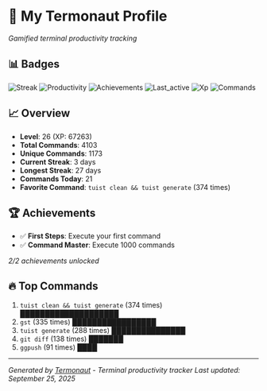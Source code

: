 # 🚀 My Termonaut Profile

*Gamified terminal productivity tracking*

## 📊 Badges

![Streak](https://img.shields.io/badge/Streak-3+days-green?style=flat-square&logo=terminal&logoColor=white) ![Productivity](https://img.shields.io/badge/Productivity-80.0%25-green?style=flat-square&logo=terminal&logoColor=white) ![Achievements](https://img.shields.io/badge/Achievements-5%2F10-blue?style=flat-square&logo=terminal&logoColor=white) ![Last_active](https://img.shields.io/badge/Last+Active-7h+ago-yellow?style=flat-square&logo=terminal&logoColor=white) ![Xp](https://img.shields.io/badge/XP-Level+26+%2867263%2F72900%29-orange?style=flat-square&logo=terminal&logoColor=white) ![Commands](https://img.shields.io/badge/Commands-4103-blue?style=flat-square&logo=terminal&logoColor=white) 

## 📈 Overview

- **Level**: 26 (XP: 67263)
- **Total Commands**: 4103
- **Unique Commands**: 1173
- **Current Streak**: 3 days
- **Longest Streak**: 27 days
- **Commands Today**: 21
- **Favorite Command**: `tuist clean && tuist generate` (374 times)

## 🏆 Achievements

- ✅ **First Steps**: Execute your first command
- ✅ **Command Master**: Execute 1000 commands

*2/2 achievements unlocked*

## 🔥 Top Commands

1. `tuist clean && tuist generate` (374 times) ████████████████████
2. `gst` (335 times) █████████████████
3. `tuist generate` (288 times) ███████████████
4. `git diff` (138 times) ███████
5. `ggpush` (91 times) ████

---

*Generated by [Termonaut](https://github.com/oiahoon/termonaut) - Terminal productivity tracker*
*Last updated: September 25, 2025*
